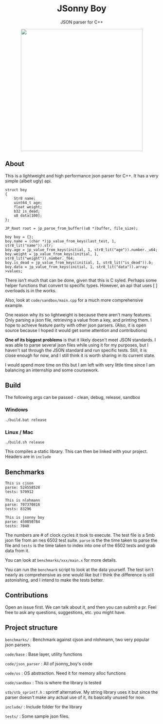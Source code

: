<p>
<h1 align="center">JSonny Boy</h2>
<p align="center">JSON parser for C++</p>
<p align="center">
<img width="400"src="https://github.com/user-attachments/assets/7ee7d368-0b47-4dda-9650-a31f11ec7557">
</p>
</p>

## About
This is a lightweight and high performance json parser for C++. It has a very simple (albeit ugly) api.

```
struct boy
{
    Str8 name;
    uint64_t age;
    float weight;
    b32 is_dead;
    u8 data[100];
};

JP_Root root = jp_parse_from_buffer((u8 *)buffer, file_size);

boy boy = {};
boy.name = (char *)jp_value_from_keys(last_test, 1, str8_lit("name")).str;
boy.age = jp_value_from_keys(initial, 1, str8_lit("age")).number._u64;
boy.weight = jp_value_from_keys(initial, 1, str8_lit("weight")).number._f64;
boy.is_dead = jp_value_from_keys(initial, 1, str8_lit("is_dead")).b;
boy.data = jp_value_from_keys(initial, 1, str8_lit("data")).array->values;
```

There isn't much that can be done, given that this is C syled. Perhaps some helper functions that convert to specific types. However, an api that uses [ ] overloads is in the works.

Also, look at `code/sandbox/main.cpp` for a much more comprehensive example.

One reason why its so lightweight is because there aren't many features. Only parsing a json file, retrieving a value from a key, and printing them. I hope to achieve feature parity with other json parsers. (Also, it is open source because I hoped it would get some attention and contributions)

**One of its biggest problems** is that it likely doesn't meet JSON standards. I was able to parse several json files while using it for my purposes, but I haven't sat through the JSON standard and run specific tests. Still, it is close enough for now, and I still think it is worth sharing in its current state.

I would spend more time on this but I am left with very little time since I am balancing an internship and some coursework.

## Build
The following args can be passed - clean, debug, release, sandbox

### Windows
```
./build.bat release
```

### Linux / Mac
```
./build.sh release
```

This compiles a static library. This can then be linked with your project. Headers are in `include`

## Benchmarks
```
This is cjson
parse: 524558528
tests: 570912

This is nlohmann
parse: 707370816
tests: 83296

This is jsonny boy
parse: 450850784
tests: 7040
```

The numbers are # of clock cycles it took to execute. The test file is a 5mb json file from an nes 6502 test suite.
`parse` is the the time taken to parse the file and `tests` is the time taken to index into one of the 6502 tests and grab data from it.

You can look at `benchmarks/xxx/main.x` for more details.

You can run the `benchmark` script to look at the data yourself. The test isn't nearly as comprehensive as one would like but I think the difference is still astonishing, and I intend to make the tests better.

## Contributions
Open an issue first. We can talk about it, and then you can submit a pr. Feel free to ask any questions, suggestions, etc. you might have.

## Project structure

`benchmarks/` : Benchmark against cjson and nlohmann, two very popular json parsers.

`code/base` : Base layer, utility functions

`code/json_parser` : All of jsonny_boy's code

`code/os` : OS abstraction. Need it for memory alloc functions

`code/sandbox` : This is where the library is tested

`stb/stb_sprintf.h` : sprintf alternative. My string library uses it but since the parser doesn't make any actual use of it, its basically unused for now.

`include/` : Include folder for the library

`tests/` : Some sample json files.
